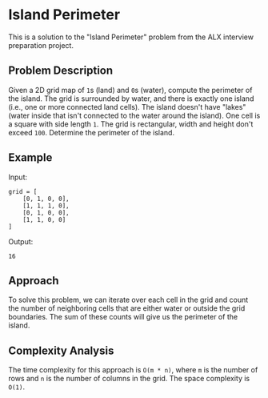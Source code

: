 # Island Perimeter

This is a solution to the "Island Perimeter" problem from the ALX interview preparation project.

## Problem Description

Given a 2D grid map of `1`s (land) and `0`s (water), compute the perimeter of the island. The grid is surrounded by water, and there is exactly one island (i.e., one or more connected land cells). The island doesn't have "lakes" (water inside that isn't connected to the water around the island). One cell is a square with side length `1`. The grid is rectangular, width and height don't exceed `100`. Determine the perimeter of the island.

## Example

Input:

```
grid = [
    [0, 1, 0, 0],
    [1, 1, 1, 0],
    [0, 1, 0, 0],
    [1, 1, 0, 0]
]
```

Output:

```
16
```

## Approach

To solve this problem, we can iterate over each cell in the grid and count the number of neighboring cells that are either water or outside the grid boundaries. The sum of these counts will give us the perimeter of the island.

## Complexity Analysis

The time complexity for this approach is `O(m * n)`, where `m` is the number of rows and `n` is the number of columns in the grid. The space complexity is `O(1)`.
